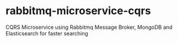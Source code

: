 # rabbitmq-microservice-cqrs
CQRS Microservice using Rabbitmq Message Broker, MongoDB and Elasticsearch for faster searching
